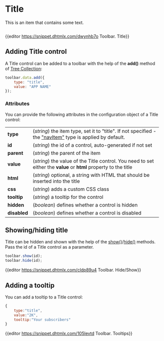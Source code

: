 Title 
========

This is an item that contains some text.

<img src="toolbar/title.png" alt=""/>

{{editor	https://snippet.dhtmlx.com/dwynhb7o	Toolbar. Title}}

## Adding Title control

A Title control can be added to a toolbar with the help of the **add()** method of [Tree Collection](tree_collection/api/refs/treecollection.md):

~~~js
toolbar.data.add({
    type: "title",
	value: "APP NAME"
});
~~~

### Attributes

You can provide the following attributes in the configuration object of a Title control:

<table class="webixdoc_links">
	<tbody>
        <tr>
			<td class="webixdoc_links0"><b>type</b></td>
			<td>(<i>string</i>) the item type, set it to "title". If not specified - the <a href="https://docs.dhtmlx.com/suite/toolbar__navitem.html">"navItem"</a> type is applied by default.</td>
		</tr>
        <tr>
			<td class="webixdoc_links0"><b>id</b></td>
			<td>(<i>string</i>) the id of a control, auto-generated if not set</td>
		</tr>
        <tr>
			<td class="webixdoc_links0"><b>parent</b></td>
			<td>(<i>string</i>) the parent of the item</td>
		</tr>
		<tr>
			<td class="webixdoc_links0"><b>value</b></td>
			<td>(<i>string</i>) the value of the Title control. You need to set either the <b>value</b> or <b>html</b> property to the title</td>
		</tr>
        <tr>
			<td class="webixdoc_links0"><b>html</b></td>
			<td>(<i>string</i>) optional, a string with HTML that should be inserted into the title</td>
		</tr>
        <tr>
			<td class="webixdoc_links0"><b>css</b></td>
			<td>(<i>string</i>) adds a custom CSS class</td>
		</tr>
		<tr>
			<td class="webixdoc_links0"><b>tooltip</b></td>
			<td>(<i>string</i>) a tooltip for the control</td>
		</tr>
        <tr>
			<td class="webixdoc_links0"><b>hidden</b></td>
			<td>(<i>boolean</i>) defines whether a control is hidden</td>
		</tr>
        <tr>
			<td class="webixdoc_links0"><b>disabled</b></td>
			<td>(<i>boolean</i>) defines whether a control is disabled</td>
		</tr>
    </tbody>
</table>


## Showing/hiding title

Title can be hidden and shown with the help of the [show()](toolbar/api/toolbar_show_method.md)/[hide()](toolbar/api/toolbar_hide_method.md)  methods. Pass the id of a Title control as a parameter.

~~~js
toolbar.show(id);
toolbar.hide(id);
~~~

{{editor	https://snippet.dhtmlx.com/cldp89u4	Toolbar. Hide/Show}}

## Adding a tooltip

You can add a tooltip to a Title control:

~~~js
{
    type:"title",
    value:"2K",
    tooltip:"Your subscribers"
}
~~~

{{editor	https://snippet.dhtmlx.com/105levtd	Toolbar. Tooltips}}

